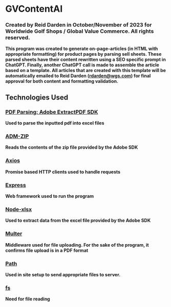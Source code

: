 # GVContentAI

### Created by Reid Darden in October/November of 2023 for Worldwide Golf Shops / Global Value Commerce. All rights reserved.

**This program was created to generate on-page-articles (in HTML with appropriate formatting) for product pages by parsing sell sheets. These parsed sheets have their content rewritten using a SEO specific prompt in ChatGPT. Finally, another ChatGPT call is made to assemble the article based on a template. All articles that are created with this template will be automatically emailed to Reid Darden (rdarden@wgs.com) for final approval for both content and formatting validation.**

## Technologies Used

### [PDF Parsing: Adobe ExtractPDF SDK]("https://developer.adobe.com/document-services/docs/overview/pdf-extract-api/")

**Used to parse the inputted pdf into excel files**

### [ADM-ZIP]("https://www.npmjs.com/package/adm-zip")

**Reads the contents of the zip file provided by the Adobe SDK**

### [Axios]("https://www.npmjs.com/package/axios")

**Promise based HTTP clients used to handle requests**

### [Express]("https://www.npmjs.com/package/express")

**Web framework used to run the program**

### [Node-xlsx]("https://www.npmjs.com/package/node-xlsx")

**Used to extract data from the excel file provided by the Adobe SDK**

### [Multer]("https://www.npmjs.com/package/multer")

**Middleware used for file uploading. For the sake of the program, it confirms file upload is in a PDF format**

### [Path]("https://www.npmjs.com/package/path")

**Used in site setup to send appropriate files to server.**

### [fs]("https://www.npmjs.com/package/fs")

**Need for file reading**
